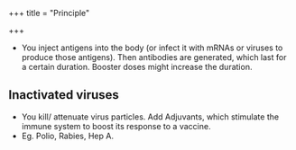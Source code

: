 +++
title = "Principle"

+++
- You inject antigens into the body (or infect it with mRNAs or viruses to produce those antigens). Then antibodies are generated, which last for a certain duration. Booster doses might increase the duration.

## Inactivated viruses
- You kill/ attenuate virus particles. Add Adjuvants, which stimulate the immune system to boost its response to a vaccine.
- Eg. Polio, Rabies, Hep A.
